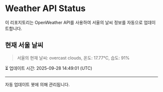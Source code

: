 
# Weather API Status

이 리포지토리는 OpenWeather API를 사용하여 서울의 날씨 정보를 자동으로 업데이트합니다.

## 현재 서울 날씨
> 서울의 현재 날씨: overcast clouds, 온도: 17.77°C, 습도: 91%

⏳ 업데이트 시간: 2025-09-28 14:49:01 (UTC)

---
자동 업데이트 봇에 의해 관리됩니다.
